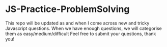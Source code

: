 # JS-Practice-ProblemSolving
This repo will be updated as and when I come across new and tricky Javascript questions.
When we have enough questions, we will categorise them as easy/medium/difficult
Feel free to submit your questions, thank you!
